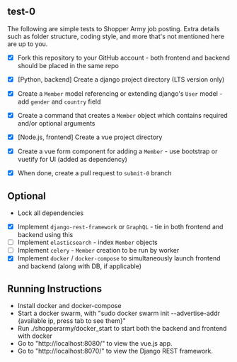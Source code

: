 test-0
------

The following are simple tests to Shopper Army job posting. Extra details such as folder structure, coding style, and more that's not mentioned here are up to you.

- [x] Fork this repository to your GitHub account - both frontend and backend should be placed in the same repo
- [x] [Python, backend] Create a django project directory (LTS version only)
- [x] Create a `Member` model referencing or extending django's `User` model - add `gender` and `country` field
- [x] Create a command that creates a `Member` object which contains required and/or optional arguments
- [x] [Node.js, frontend] Create a vue project directory
- [x] Create a vue form component for adding a `Member` - use bootstrap or vuetify for UI (added as dependency)
- [x] When done, create a pull request to `submit-0` branch


Optional
--------

* Lock all dependencies
- [x] Implement `django-rest-framework` or `GraphQL` - tie in both frontend and backend using this
- [ ] Implement `elasticsearch` - index `Member` objects
- [ ] Implement `celery` - `Member` creation to be run by worker
- [x] Implement `docker` / `docker-compose` to simultaneously launch frontend and backend (along with DB, if applicable)

Running Instructions
--------------------

* Install docker and docker-compose
* Start a docker swarm, with "sudo docker swarm init --advertise-addr {available ip, press tab to see them}"
* Run ./shopperarmy/docker_start to start both the backend and frontend with docker
* Go to "http://localhost:8080/" to view the vue.js app.
* Go to "http://localhost:8070/" to view the Django REST framework.
